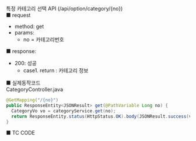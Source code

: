 특정 카테고리 선택 API (/api/option/category/{no})  
■ request
   - method: get
   - params:
      - no = 카테고리번호  
  
■ response:  
   - 200: 성공  
      - case1. return : 카테고리 정보  
  
■ 실제동작코드  
CategoryController.java  
```java
@GetMapping("/{no}")
public ResponseEntity<JSONResult> get(@PathVariable Long no) {
  CategoryVo vo = categoryService.get(no);
  return ResponseEntity.status(HttpStatus.OK).body(JSONResult.success(vo));
}
```
  
■ TC CODE  
  
 <tc code>
